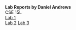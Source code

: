 **Lab Reports by Daniel Andrews**  
CSE 15L  
[Lab 1](https://thedonutdan.github.io/cse15l-lab-reports/lab1.html)  
[Lab 2](https://thedonutdan.github.io/cse15l-lab-reports/lab2.html)
[Lab 3](https://thedonutdan.github.io/cse15l-lab-reports/lab3.html)
